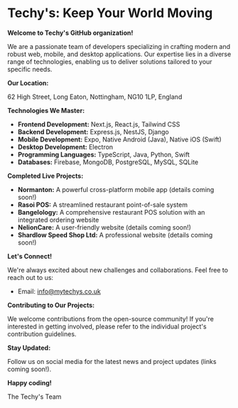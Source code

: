 # Techy's: Keep Your World Moving

**Welcome to Techy's GitHub organization!**

We are a passionate team of developers specializing in crafting modern and robust web, mobile, and desktop applications. Our expertise lies in a diverse range of technologies, enabling us to deliver solutions tailored to your specific needs.

**Our Location:**

62 High Street, Long Eaton, Nottingham, NG10 1LP, England

**Technologies We Master:**

* **Frontend Development:** Next.js, React.js, Tailwind CSS
* **Backend Development:** Express.js, NestJS, Django
* **Mobile Development:** Expo, Native Android (Java), Native iOS (Swift)
* **Desktop Development:** Electron
* **Programming Languages:** TypeScript, Java, Python, Swift
* **Databases:** Firebase, MongoDB, PostgreSQL, MySQL, SQLite

**Completed Live Projects:**

* **Normanton:** A powerful cross-platform mobile app (details coming soon!)
* **Rasoi POS:** A streamlined restaurant point-of-sale system
* **Bangelology:** A comprehensive restaurant POS solution with an integrated ordering website
* **NelionCare:** A user-friendly website (details coming soon!)
* **Shardlow Speed Shop Ltd:** A professional website (details coming soon!)

**Let's Connect!**

We're always excited about new challenges and collaborations. Feel free to reach out to us:

* Email: info@mytechys.co.uk

**Contributing to Our Projects:**

We welcome contributions from the open-source community! If you're interested in getting involved, please refer to the individual project's contribution guidelines.

**Stay Updated:**

Follow us on social media for the latest news and project updates (links coming soon!).

**Happy coding!**

The Techy's Team
